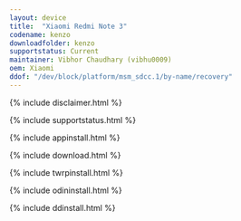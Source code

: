 ```yaml
---
layout: device
title:  "Xiaomi Redmi Note 3"
codename: kenzo
downloadfolder: kenzo
supportstatus: Current
maintainer: Vibhor Chaudhary (vibhu0009)
oem: Xiaomi
ddof: "/dev/block/platform/msm_sdcc.1/by-name/recovery"
---
```


{% include disclaimer.html %}

{% include supportstatus.html %}

{% include appinstall.html %}

{% include download.html %}

{% include twrpinstall.html %}

{% include odininstall.html %}

{% include ddinstall.html %}
